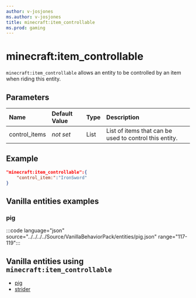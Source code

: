 ```yaml
---
author: v-josjones
ms.author: v-josjones
title: minecraft:item_controllable
ms.prod: gaming
---
```


# minecraft:item_controllable

`minecraft:item_controllable` allows an entity to be  controlled by an item when riding this entity.

## Parameters

|Name |Default Value  |Type  |Description  |
|:----------|:----------|:----------|:----------|
|control_items|*not set* | List| List of items that can be used to control this entity. |

## Example

```json
"minecraft:item_controllable":{
    "control_item:":"IronSword"
}
```

## Vanilla entities examples

### pig

:::code language="json" source="../../../../Source/VanillaBehaviorPack/entities/pig.json" range="117-119":::

## Vanilla entities using `minecraft:item_controllable`

- [pig](../../../../Source/VanillaBehaviorPack_Snippets/entities/pig.md)
- [strider](../../../../Source/VanillaBehaviorPack_Snippets/entities/strider.md)
